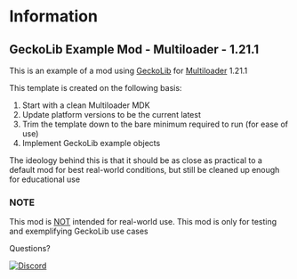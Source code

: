 # Information
## GeckoLib Example Mod - Multiloader - 1.21.1

This is an example of a mod using <a href="https://github.com/bernie-g/geckolib">GeckoLib</a> for <a href="https://github.com/jaredlll08/MultiLoader-Template">Multiloader</a> 1.21.1

This template is created on the following basis:
1. Start with a clean Multiloader MDK
2. Update platform versions to be the current latest
3. Trim the template down to the bare minimum required to run (for ease of use)
4. Implement GeckoLib example objects

The ideology behind this is that it should be as close as practical to a default mod for best real-world conditions, but still be cleaned up enough for educational use

### NOTE
This mod is <u>NOT</u> intended for real-world use. This mod is only for testing and exemplifying GeckoLib use cases

Questions?

<a href="https://discord.gg/pPEqBgJtZW"><img src="https://img.shields.io/discord/730912704776110121?color=green&label=Discord&logo=Discord&logoColor=green&style=for-the-badge" alt="Discord"/></a>
